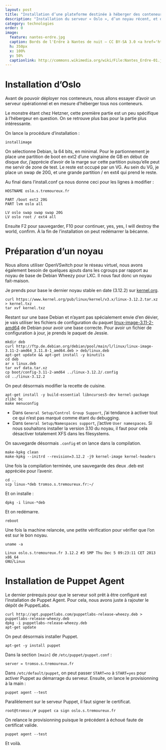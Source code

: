 ```yaml
---
layout: post
title: "Installation d’une plateforme destinée à héberger des conteneurs LXC"
description: "Installation du serveur « Oslo », d’un noyau récent, et de Puppet Agent."
category: technologies
order: 0
image:
  feature: nantes-erdre.jpg
  caption: Bords de l'Erdre à Nantes de nuit — CC BY-SA 3.0 <a href='http://commons.wikimedia.org/wiki/User:Pymouss44'>Pymouss44</a>
  h: 350px
  x: 100%
  y: 50%
  captionlink: http://commons.wikimedia.org/wiki/File:Nantes_Erdre-01.jpg?uselang=fr
---
```


# Installation d’Oslo

Avant de pouvoir déployer nos conteneurs, nous allons essayer d’avoir un serveur
opérationnel et en mesure d’héberger tous nos conteneurs.

Le monstre étant chez Hetzner, cette première partie est un peu spécifique à
l’hébergeur en question. On se retrouve plus bas pour la partie plus
intéressante.

On lance la procédure d’installation :

    installimage

On sélectionne Debian, la 64 bits, en minimal. Pour le partionnement je place
une partition de boot en ext2 d’une vingtaine de GB en début de disque dur,
j’apprécie d’avoir de la marge sur cette partition puisqu’elle peut me servir de
zone de test. Le reste est occupé par un VG. Au sein du VG, je place un swap de
20G, et une grande partition / en ext4 qui prend le reste.

Au final dans l’install.conf ça nous donne ceci pour les lignes à modifier :

    HOSTNAME oslo.s.tremoureux.fr
    
    PART /boot ext2 20G
    PART lvm oslo all

    LV oslo swap swap swap 20G
    LV oslo root / ext4 all
    
Ensuite F2 pour sauvegarder, F10 pour continuer, yes, yes, I will destroy the
world, confirm. À la fin de l’installation on peut redémarrer la bécanne.

# Préparation d’un noyau

Nous allons utiliser OpenVSwitch pour le réseau virtuel, nous avons également
besoin de quelques ajouts dans les cgroups par rapport au noyau de base de
Debian Wheezy pour LXC. Il nous faut donc un noyau fait-maison.

Je prends pour base le dernier noyau stable en date (3.12.2) sur
[kernel.org](http://kernel.org).

    curl https://www.kernel.org/pub/linux/kernel/v3.x/linux-3.12.2.tar.xz > kernel.txz
    tar xvf kernel.txz

Restant sur une base Debian et n’ayant pas spécialement envie d’en dévier, je
vais utiliser les fichiers de configuration du paquet
[linux-image-3.11-2-amd64](http://packages.debian.org/fr/jessie/linux-image-3.11-2-amd64)
de Debian pour avoir une base correcte. Pour avoir un fichier de configuration à
jour, je prends le paquet de Jessie.

    mkdir deb
    curl http://ftp.de.debian.org/debian/pool/main/l/linux/linux-image-3.11-2-amd64_3.11.8-1_amd64.deb > deb/linux.deb
    apt-get update && apt-get install -y binutils
    cd deb
    ar x linux.deb
    tar xvf data.tar.xz
    cp boot/config-3.11-2-amd64 ../linux-3.12.2/.config
    cd ../linux-3.12.2

On peut désormais modifier la recette de cuisine.

    apt-get install -y build-essential libncurses5-dev kernel-package zlibc bc
    make menuconfig

* Dans `General Setup/Control Group Support`, j’ai tendance à activer tout ce qui n’est pas marqué comme étant du debugging. 
* Dans `General Setup/Namespaces support`, j’active `User namespaces`. Si nous
  souhaitons installer la version 3.10 du noyau, il faut pour cela désactiver
  totalement XFS dans les filesystems.

On sauvegarde désormais `.config` et on lance dans la compilation.

    make-kpkg clean
    make-kpkg --initrd --revision=3.12.2 -j9 kernel-image kernel-headers
    


Une fois la compilation terminée, une sauvegarde des deux .deb est appréciée
pour l’avenir.

    cd ..
    scp linux-*deb tromso.s.tremoureux.fr:~/

Et on installe :

    dpkg -i linux-*deb
    
Et on redémarre.

    reboot

Une fois la machine relancée, une petite vérification pour vérifier que l’on est
sur le bon noyau.

    uname -a
    
    Linux oslo.s.tremoureux.fr 3.12.2 #3 SMP Thu Dec 5 09:23:11 CET 2013 x86_64
    GNU/Linux
    
# Installation de Puppet Agent

Le dernier prérequis pour que le serveur soit prêt à être configuré est
l’installation de Puppet Agent. Pour cela, nous avons juste à rajouter le dépôt
de PuppetLabs.

    curl http://apt.puppetlabs.com/puppetlabs-release-wheezy.deb > puppetlabs-release-wheezy.deb
    dpkg -i puppetlabs-release-wheezy.deb
    apt-get update

On peut désormais installer Puppet.

    apt-get -y install puppet

Dans la section `[main]` de `/etc/puppet/puppet.conf` :

    server = tromso.s.tremoureux.fr

Dans `/etc/default/puppet`, on peut passer `START=no` à `START=yes` pour activer
Puppet au démarrage du serveur. Ensuite, on lance le provisionning à la main :

    puppet agent --test
    
Parallèlement sur le serveur Puppet, il faut signer le certificat.

    root@tromso:/# puppet ca sign oslo.s.tremoureux.fr
    
On relance le provisionning puisque le précédent à échoué faute de certificat
valide.

    puppet agent --test
    
Et voilà.

